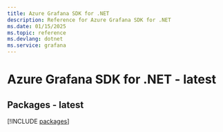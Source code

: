 ```yaml
---
title: Azure Grafana SDK for .NET
description: Reference for Azure Grafana SDK for .NET
ms.date: 01/15/2025
ms.topic: reference
ms.devlang: dotnet
ms.service: grafana
---
```

# Azure Grafana SDK for .NET - latest
## Packages - latest
[!INCLUDE [packages](grafana-index.md)]